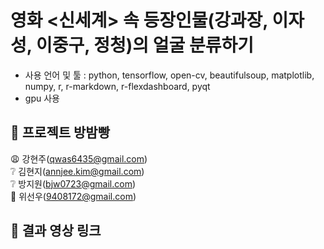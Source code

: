 # 영화 <신세계> 속 등장인물(강과장, 이자성, 이중구, 정청)의 얼굴 분류하기
- 사용 언어 및 툴 : python, tensorflow, open-cv, beautifulsoup, matplotlib, numpy, r, r-markdown, r-flexdashboard, pyqt
- gpu 사용

## :bread: 프로젝트 방밤빵
:weary: 강현주(qwas6435@gmail.com) \
:grey_question: 김현지(annjee.kim@gmail.com) \
:grey_question: 방지원(bjw0723@gmail.com) \
:eyes: 위선우(9408172@gmail.com)

## :movie_camera: 결과 영상 링크
